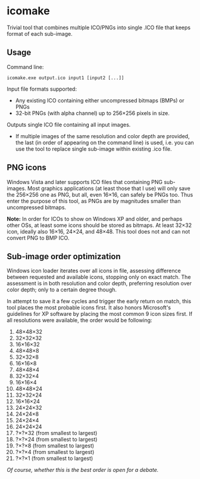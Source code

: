 ﻿# icomake
Trivial tool that combines multiple ICO/PNGs into single .ICO file that keeps format of each sub-image.

## Usage
Command line:

    icomake.exe output.ico input1 [input2 [...]]

Input file formats supported:
* Any existing ICO containing either uncompressed bitmaps (BMPs) or PNGs
* 32-bit PNGs (with alpha channel) up to 256×256 pixels in size.

Outputs single ICO file containing all input images.

* If multiple images of the same resolution and color depth are provided, the last (in order of appearing on the command line) is used, i.e. you can use the tool to replace single sub-image within existing .ico file.

## PNG icons

Windows Vista and later supports ICO files that containing PNG sub-images. Most graphics applications (at least those that I use) will only save the 256×256 one as PNG, but all, even 16×16, can safely be PNGs too. Thus enter the purpose of this tool, as PNGs are by magnitudes smaller than uncompressed bitmaps.

**Note:** In order for ICOs to show on Windows XP and older, and perhaps other OSs, at least some icons should be stored as bitmaps. At least 32×32 icon, ideally also 16×16, 24×24, and 48×48. This tool does not and can not convert PNG to BMP ICO.

## Sub-image order optimization

Windows icon loader iterates over all icons in file, assessing difference between requested and available icons, stopping only on exact match. The assessment is in both resolution and color depth, preferring resolution over color depth; only to a certain degree though.

In attempt to save it a few cycles and trigger the early return on match, this tool places the most probable icons first. It also honors Microsoft's guidelines for XP software by placing the most common 9 icon sizes first. If all resolutions were available, the order would be following:

1. 48×48×32
1. 32×32×32
1. 16×16×32
1. 48×48×8
1. 32×32×8
1. 16×16×8
1. 48×48×4
1. 32×32×4
1. 16×16×4
1. 48×48×24
1. 32×32×24
1. 16×16×24
1. 24×24×32
1. 24×24×8
1. 24×24×4
1. 24×24×24
1. ?×?×32 (from smallest to largest)
1. ?×?×24 (from smallest to largest)
1. ?×?×8 (from smallest to largest)
1. ?×?×4 (from smallest to largest)
1. ?×?×1 (from smallest to largest)

*Of course, whether this is the best order is open for a debate.*